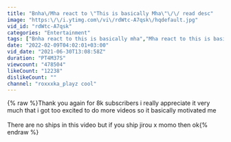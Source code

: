 ```yaml
---
title: "Bnha\/Mha react to \"This is basically Mha\"\/\/ read desc"
image: "https:\/\/i.ytimg.com\/vi\/rdWtc-A7qsk\/hqdefault.jpg"
vid_id: "rdWtc-A7qsk"
categories: "Entertainment"
tags: ["Bnha react to this is basically mha","Mha react to this is basically mha","This is basically mha"]
date: "2022-02-09T04:02:01+03:00"
vid_date: "2021-06-30T13:08:58Z"
duration: "PT4M37S"
viewcount: "478504"
likeCount: "12238"
dislikeCount: ""
channel: "roxxxka_playz cool"
---
```

{% raw %}Thank you again for 8k subscribers i really appreciate it very much that i got too excited to do more videos so it basically motivated me<br /><br />There are no ships in this video but if you ship jirou x momo then ok{% endraw %}
